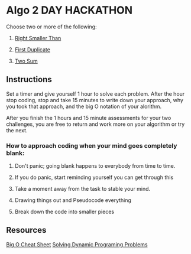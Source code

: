 # Algo 2 DAY HACKATHON

Choose two or more of the following:

1. [Right Smaller Than](CHALLENGES/RIGHTSMALLERTHAN.md) 

2. [First Duplicate](CHALLENGES/FIRSTDUPLICATEVALUE.md) 

3. [Two Sum](CHALLENGES/TWOSUM.md) 


## Instructions 
Set a timer and give yourself 1 hour to solve each problem. After the hour stop coding, stop and take 15 minutes to write down your approach, why you took that approach, and the big O notation of your alorithm.

After you finish the 1 hours and 15 minute assessments for your two challenges, you are free to return and work more on your algorithm or try the next.


### How to approach coding when your mind goes completely blank:

1. Don't panic; going blank happens to everybody from time to time. 

2. If you do panic, start reminding yourself you can get through this

3. Take a moment away from the task to stable your mind.

4. Drawing things out and Pseudocode everything

5. Break down the code into smaller pieces

## Resources

[Big O Cheat Sheet](https://www.bigocheatsheet.com/)
[Solving Dynamic Programing Problems](https://www.freecodecamp.org/news/follow-these-steps-to-solve-any-dynamic-programming-interview-problem-cc98e508cd0e/)
